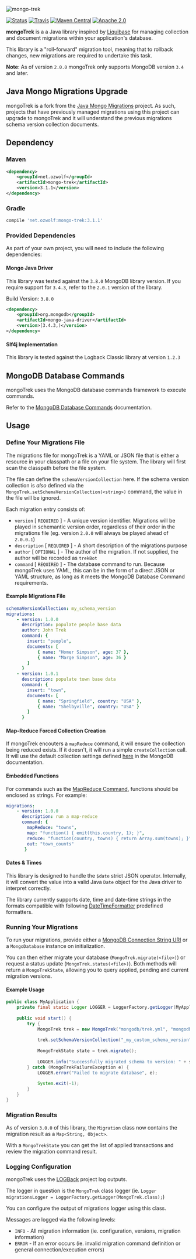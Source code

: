 ![mongo-trek](https://raw.githubusercontent.com/ozwolf-software/mongo-trek/master/misc/mongotrek-logo.png)

[![Status](https://img.shields.io/badge/status-active-brightgreen.svg?style=flat-square)](https://img.shields.io/badge/status-active-brightgreen.svg)
[![Travis](https://img.shields.io/travis/ozwolf-software/mongo-trek.svg?style=flat-square)](https://travis-ci.org/ozwolf-software/mongo-trek)
[![Maven Central](https://img.shields.io/maven-central/v/net.ozwolf/mongo-trek.svg?style=flat-square)](http://search.maven.org/#search%7Cgav%7C1%7Cg%3A%22net.ozwolf%22%20AND%20a%3A%22mongo-trek%22)
[![Apache 2.0](https://img.shields.io/badge/License-Apache%202.0-blue.svg?style=flat-square)](LICENSE)

**mongoTrek** is a a Java library inspired by [Liquibase](http://www.liquibase.org/) for managing collection and document migrations within your application's database.

This library is a "roll-forward" migration tool, meaning that to rollback changes, new migrations are required to undertake this task.

**Note**: As of version `2.0.0` mongoTrek only supports MongoDB version `3.4` and later.

## Java Mongo Migrations Upgrade

mongoTrek is a fork from the [Java Mongo Migrations](https://github.com/ozwolf-software/java-mongo-migrations) project.  As such, projects that have previously managed migrations using this project can upgrade to mongoTrek and it will understand the previous migrations schema version collection documents.

## Dependency

### Maven

```xml
<dependency>
    <groupId>net.ozwolf</groupId>
    <artifactId>mongo-trek</artifactId>
    <version>3.1.1</version>
</dependency>
```

### Gradle

```gradle
compile 'net.ozwolf:mongo-trek:3.1.1'
```

### Provided Dependencies

As part of your own project, you will need to include the following dependencies:

#### Mongo Java Driver

This library was tested against the `3.8.0` MongoDB library version.  If you require support for `3.4.3`, refer to the `2.0.1` version of the library. 

Build Version: `3.8.0`

```xml
<dependency>
    <groupId>org.mongodb</groupId>
    <artifactId>mongo-java-driver</artifactId>
    <version>[3.4.3,)</version>
</dependency>
```

#### Slf4j Implementation

This library is tested against the Logback Classic library at version `1.2.3` 

## MongoDB Database Commands

mongoTrek uses the MongoDB database commands framework to execute commands.  

Refer to the [MongoDB Database Commands](https://docs.mongodb.com/manual/reference/command/) documentation.

## Usage

### Define Your Migrations File

The migrations file for mongoTrek is a YAML or JSON file that is either a resource in your classpath or a file on your file system.  The library will first scan the classpath before the file system.

The file can define the `schemaVersionCollection` here.  If the schema version collection is _also_ defined via the `MongoTrek.setSchemaVersionCollection(<string>)` command, the value in the file will be ignored.

Each migration entry consists of:
 
+ `version` [ `REQUIRED` ] - A unique version identifier.  Migrations will be played in schemantic version order, regardless of their order in the migrations file (eg. version `2.0.0` will always be played ahead of `2.0.0.1`)
+ `description` [ `REQUIRED` ] - A short description of the migrations purpose
+ `author` [ `OPTIONAL` ] - The author of the migration.  If not supplied, the author will be recorded as `trekBot`
+ `command` [ `REQUIRED` ] - The database command to run.  Because mongoTrek uses YAML, this can be in the form of a direct JSON or YAML structure, as long as it meets the MongoDB Database Command requirements.

#### Example Migrations File

```yaml
schemaVersionCollection: my_schema_version
migrations:
    - version: 1.0.0
      description: populate people base data
      author: John Trek
      command: {
        insert: "people",
        documents: [
            { name: "Homer Simpson", age: 37 },
            { name: "Marge Simpson", age: 36 }
        ]
      }
    - version: 1.0.1
      description: populate town base data
      command: {
        insert: "town",
        documents: [
            { name: "Springfield", country: "USA" },
            { name: "Shelbyville", country: "USA" }
        ]
      }
```

#### Map-Reduce Forced Collection Creation

If mongoTrek encouters a `mapReduce` command, it will ensure the collection being reduced exists.  If it doesn't, it will run a simple `createCollection` call.  It will use the default collection settings defined [here](https://docs.mongodb.com/manual/reference/command/create/#dbcmd.create) in the MongoDB documentation.

#### Embedded Functions

For commands such as the [MapReduce Command](https://docs.mongodb.com/manual/reference/command/mapReduce/#mapreduce-reduce-cmd), functions should be enclosed as strings.  For example:

```yaml
migrations:
    - version: 1.0.0
      description: run a map-reduce
      command: {
        mapReduce: "towns",
        map: "function() { emit(this.country, 1); }",
        reduce: "function(country, towns) { return Array.sum(towns); }",
        out: "town_counts"
       }
```

#### Dates & Times

This library is designed to handle the `$date` strict JSON operator.  Internally, it will convert the value into a valid Java `Date` object for the Java driver to interpret correctly.

The library currently supports date, time and date-time strings in the formats compatible with following [DateTimeFormatter](https://docs.oracle.com/javase/8/docs/api/java/time/format/DateTimeFormatter.html) predefined formatters.

### Running Your Migrations

To run your migrations, provide either a [MongoDB Connection String URI](https://docs.mongodb.com/manual/reference/connection-string/) or a `MongoDatabase` instance on initialization.

You can then either migrate your database (`MongoTrek.migrate(<file>)`) or request a status update (`MongoTrek.status(<file>)`).  Both methods will return a `MongoTrekState`, allowing you to query applied, pending and current migration versions.
 
#### Example Usage

```java
public class MyApplication {
    private final static Logger LOGGER = LoggerFactory.getLogger(MyApplication.class);
    
    public void start() {
        try {
            MongoTrek trek = new MongoTrek("mongodb/trek.yml", "mongodb://localhost:27017/my_app_schema");
                    
            trek.setSchemaVersionCollection("_my_custom_schema_version");
            
            MongoTrekState state = trek.migrate();
            
            LOGGER.info("Successfully migrated schema to version: " + state.getCurrentVersion());
        } catch (MongoTrekFailureException e) {
            LOGGER.error("Failed to migrate database", e);
            
            System.exit(-1);
        }
    }
}
```

### Migration Results

As of version `3.0.0` of this library, the `Migration` class now contains the migration result as a `Map<String, Object>`.

With a `MongoTrekState` you can get the list of applied transactions and review the migration command result.

### Logging Configuration

mongoTrek uses the [LOGBack](http://logback.qos.ch) project log outputs.

The logger in question is the `MongoTrek` class logger (ie. `Logger migrationsLogger = LoggerFactory.getLogger(MongoTrek.class);`)

You can configure the output of migrations logger using this class.

Messages are logged via the following levels:

+ `INFO` - All migration information (ie. configuration, versions, migration information)
+ `ERROR` - If an error occurs (ie. invalid migration command definition or general connection/execution errors)

